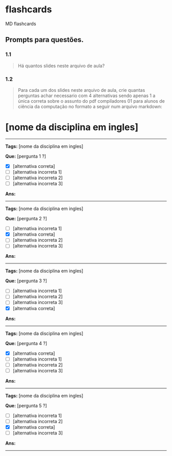 # flashcards
MD flashcards

## Prompts para questões.

### 1.1
> Há quantos slides neste arquivo de aula?

### 1.2
> Para cada um dos slides neste arquivo de aula, crie quantas perguntas achar necessario com 4 alternativas sendo apenas 1 a única correta sobre o assunto do pdf compiladores 01 para alunos de ciência da computação no formato a seguir num arquivo markdown:

# [nome da disciplina em ingles]

---

**Tags:** [nome da disciplina em ingles]

**Que:** [pergunta 1 ?]

- [x] [alternativa correta]
- [ ] [alternativa incorreta 1]
- [ ] [alternativa incorreta 2]
- [ ] [alternativa incorreta 3]

**Ans:**

---

**Tags:** [nome da disciplina em ingles]

**Que:** [pergunta 2 ?]

- [ ] [alternativa incorreta 1]
- [x] [alternativa correta]
- [ ] [alternativa incorreta 2]
- [ ] [alternativa incorreta 3]

**Ans:**

---

**Tags:** [nome da disciplina em ingles]

**Que:** [pergunta 3 ?]

- [ ] [alternativa incorreta 1]
- [ ] [alternativa incorreta 2]
- [ ] [alternativa incorreta 3]
- [x] [alternativa correta]

**Ans:**

---

**Tags:** [nome da disciplina em ingles]

**Que:** [pergunta 4 ?]

- [x] [alternativa correta]
- [ ] [alternativa incorreta 1]
- [ ] [alternativa incorreta 2]
- [ ] [alternativa incorreta 3]

**Ans:**

---

**Tags:** [nome da disciplina em ingles]

**Que:** [pergunta 5 ?]

- [ ] [alternativa incorreta 1]
- [ ] [alternativa incorreta 2]
- [x] [alternativa correta]
- [ ] [alternativa incorreta 3]

**Ans:**

---
